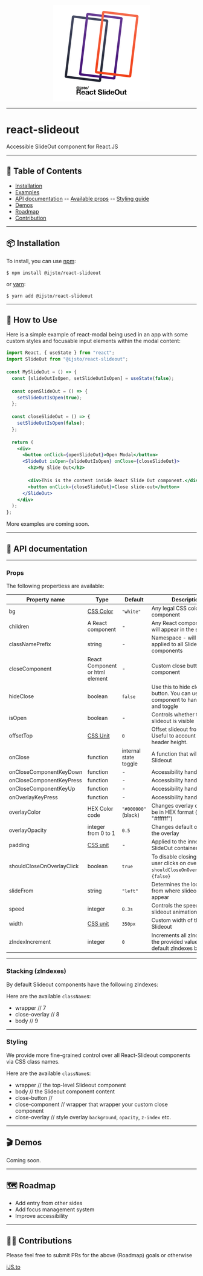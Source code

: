 <p align="center">
  <img width="256" src="https://raw.githubusercontent.com/ijsto/react-slideout/master/assets/img/react-slideout-logo-512.png">
</p>

<hr />

# **react-slideout**

Accessible SlideOut component for React.JS

<hr />

## **📖 Table of Contents**

- [Installation](#-installation)
- [Examples](#-how-to-use)
- [API documentation](#-api-documentation)
  -- [Available props](#props)
  -- [Styling guide](#styling)
- [Demos](#-demos)
- [Roadmap](#%EF%B8%8F-roadmap)
- [Contribution](#%EF%B8%8F-contributions)

<hr />

## **📦 Installation**

To install, you can use [npm](https://npmjs.org/):

    $ npm install @ijsto/react-slideout

or [yarn](https://yarnpkg.com/):

    $ yarn add @ijsto/react-slideout

<hr />

## **🔨 How to Use**

Here is a simple example of react-modal being used in an app with some custom
styles and focusable input elements within the modal content:

```jsx
import React, { useState } from "react";
import SlideOut from "@ijsto/react-slideout";

const MySlideOut = () => {
  const [slideOutIsOpen, setSlideOutIsOpen] = useState(false);

  const openSlideOut = () => {
    setSlideOutIsOpen(true);
  };

  const closeSlideOut = () => {
    setSlideOutIsOpen(false);
  };

  return (
    <div>
      <button onClick={openSlideOut}>Open Modal</button>
      <SlideOut isOpen={slideOutIsOpen} onClose={closeSlideOut}>
        <h2>My Slide Out</h2>

        <div>This is the content inside React Slide Out component.</div>
        <button onClick={closeSlideOut}>Close slide-out</button>
      </SlideOut>
    </div>
  );
};
```

More examples are coming soon.

<hr />

## **📜 API documentation**

<hr/>

### **Props**

The following propertiess are available:

| Property name             | Type                                                               | Default               | Description                                                                             |
| ------------------------- | ------------------------------------------------------------------ | --------------------- | --------------------------------------------------------------------------------------- |
| bg                        | [CSS Color](https://www.w3schools.com/cssref/css_colors_legal.asp) | `"white"`             | Any legal CSS color value component                                                     |
| children                  | A React component                                                  | -                     | Any React component - this will appear in the slideout                                  |
| classNamePrefix           | string                                                             | -                     | Namespace - will be applied to all SlideOut components                                  |
| closeComponent            | React Component or html element                                    | -                     | Custom close button component                                                           |
| hideClose                 | boolean                                                            | `false`               | Use this to hide close button. You can use parent component to handle state and toggle  |
| isOpen                    | boolean                                                            | -                     | Controls whether the slideout is visible                                                |
| offsetTop                 | [CSS Unit](https://www.w3schools.com/cssref/css_units.asp)         | `0`                   | Offset slideout from top. Useful to account for the header height.                      |
| onClose                   | function                                                           | internal state toggle | A function that will close the Slideout                                                 |
| onCloseComponentKeyDown   | function                                                           | -                     | Accessibility handler                                                                   |
| onCloseComponentKeyPress  | function                                                           | -                     | Accessibility handler                                                                   |
| onCloseComponentKeyUp     | function                                                           | -                     | Accessibility handler                                                                   |
| onOverlayKeyPress         | function                                                           | -                     | Accessibility handler                                                                   |
| overlayColor              | HEX Color code                                                     | `"#000000"` (black)   | Changes overlay color must be in HEX format (example: "#ffffff")                        |
| overlayOpacity            | integer from 0 to 1                                                | `0.5`                 | Changes default opacity of the overlay                                                  |
| padding                   | [CSS unit](https://www.w3schools.com/cssref/css_units.asp)         | -                     | Applied to the inner SlideOut container                                                 |
| shouldCloseOnOverlayClick | boolean                                                            | `true`                | To disable closing, when user clicks on overlay set `shouldCloseOnOverlayClick={false}` |
| slideFrom                 | string                                                             | `"left"`              | Determines the location from where slideout will appear                                 |
| speed                     | integer                                                            | `0.3s`                | Controls the speed of the slideout animation                                            |
| width                     | [CSS unit](https://www.w3schools.com/cssref/css_units.asp)         | `350px`               | Custom width of the the Slideout                                                        |
| zIndexIncrement           | integer                                                            | `0`                   | Increments all zIndexes by the provided value. See default zIndexes below.              |

<hr/>

### **Stacking (zIndexes)**

By default Slideout components have the following zIndexes:

Here are the available `className`s:

- wrapper // 7
- close-overlay // 8
- body // 9

<hr/>

### **Styling**

We provide more fine-grained control over all React-Slideout components via CSS class names.

Here are the available `className`s:

- wrapper // the top-level Slideout component
- body // the Slideout component content
- close-button //
- close-component // wrapper that wrapper your custom close component
- close-overlay // style overlay `background`, `opacity`, `z-index` etc.

<hr />

## **🎬 Demos**

Coming soon.

<hr />

## **🗺️ Roadmap**

- Add entry from other sides
- Add focus management system
- Improve accessibility

<hr />

## **🙆‍♂️ Contributions**

Please feel free to submit PRs for the above (Roadmap) goals or otherwise

[iJS.to](https://ijs.to)
